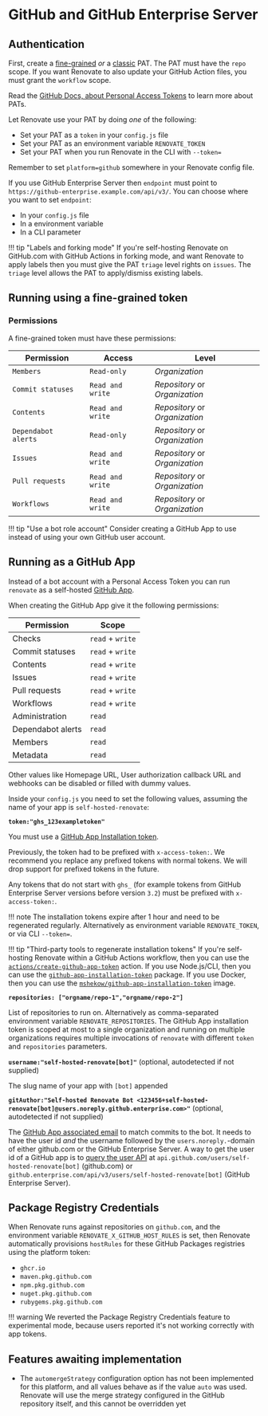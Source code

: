 # GitHub and GitHub Enterprise Server

## Authentication

First, create a [fine-grained](https://docs.github.com/en/authentication/keeping-your-account-and-data-secure/managing-your-personal-access-tokens#creating-a-fine-grained-personal-access-token) _or_ a [classic](https://docs.github.com/en/authentication/keeping-your-account-and-data-secure/creating-a-personal-access-token#creating-a-personal-access-token-classic) PAT.
The PAT must have the `repo` scope.
If you want Renovate to also update your GitHub Action files, you must grant the `workflow` scope.

Read the [GitHub Docs, about Personal Access Tokens](https://docs.github.com/en/authentication/keeping-your-account-and-data-secure/managing-your-personal-access-tokens#about-personal-access-tokens) to learn more about PATs.

Let Renovate use your PAT by doing _one_ of the following:

- Set your PAT as a `token` in your `config.js` file
- Set your PAT as an environment variable `RENOVATE_TOKEN`
- Set your PAT when you run Renovate in the CLI with `--token=`

Remember to set `platform=github` somewhere in your Renovate config file.

If you use GitHub Enterprise Server then `endpoint` must point to `https://github-enterprise.example.com/api/v3/`.
You can choose where you want to set `endpoint`:

- In your `config.js` file
- In a environment variable
- In a CLI parameter

<!-- prettier-ignore -->
!!! tip "Labels and forking mode"
    If you're self-hosting Renovate on GitHub.com with GitHub Actions in forking mode, and want Renovate to apply labels then you must give the PAT `triage` level rights on `issues`.
    The `triage` level allows the PAT to apply/dismiss existing labels.

## Running using a fine-grained token

### Permissions

A fine-grained token must have these permissions:

| Permission          | Access           | Level                          |
| ------------------- | ---------------- | ------------------------------ |
| `Members`           | `Read-only`      | _Organization_                 |
| `Commit statuses`   | `Read and write` | _Repository_ or _Organization_ |
| `Contents`          | `Read and write` | _Repository_ or _Organization_ |
| `Dependabot alerts` | `Read-only`      | _Repository_ or _Organization_ |
| `Issues`            | `Read and write` | _Repository_ or _Organization_ |
| `Pull requests`     | `Read and write` | _Repository_ or _Organization_ |
| `Workflows`         | `Read and write` | _Repository_ or _Organization_ |

<!-- prettier-ignore -->
!!! tip "Use a bot role account"
    Consider creating a GitHub App to use instead of using your own GitHub user account.

## Running as a GitHub App

Instead of a bot account with a Personal Access Token you can run `renovate` as a self-hosted [GitHub App](https://docs.github.com/en/developers/apps/getting-started-with-apps).

When creating the GitHub App give it the following permissions:

| Permission        | Scope            |
| ----------------- | ---------------- |
| Checks            | `read` + `write` |
| Commit statuses   | `read` + `write` |
| Contents          | `read` + `write` |
| Issues            | `read` + `write` |
| Pull requests     | `read` + `write` |
| Workflows         | `read` + `write` |
| Administration    | `read`           |
| Dependabot alerts | `read`           |
| Members           | `read`           |
| Metadata          | `read`           |

Other values like Homepage URL, User authorization callback URL and webhooks can be disabled or filled with dummy values.

Inside your `config.js` you need to set the following values, assuming the name of your app is `self-hosted-renovate`:

**`token:"ghs_123exampletoken"`**

You must use a [GitHub App Installation token](https://docs.github.com/en/developers/apps/building-github-apps/authenticating-with-github-apps#authenticating-as-an-installation).

Previously, the token had to be prefixed with `x-access-token:`.
We recommend you replace any prefixed tokens with normal tokens.
We will drop support for prefixed tokens in the future.

Any tokens that do not start with `ghs_` (for example tokens from GitHub Enterprise Server versions before version `3.2`) must be prefixed with `x-access-token:`.

<!-- prettier-ignore -->
!!! note
    The installation tokens expire after 1 hour and need to be regenerated regularly.
    Alternatively as environment variable `RENOVATE_TOKEN`, or via CLI `--token=`.

<!-- prettier-ignore -->
!!! tip "Third-party tools to regenerate installation tokens"
    If you're self-hosting Renovate within a GitHub Actions workflow, then you can use the [`actions/create-github-app-token`](https://github.com/actions/create-github-app-token) action.
    If you use Node.js/CLI, then you can use the [`github-app-installation-token`](https://github.com/gagoar/github-app-installation-token) package.
    If you use Docker, then you can use the [`mshekow/github-app-installation-token`](https://github.com/MShekow/github-app-installation-token) image.

**`repositories: ["orgname/repo-1","orgname/repo-2"]`**

List of repositories to run on.
Alternatively as comma-separated environment variable `RENOVATE_REPOSITORIES`.
The GitHub App installation token is scoped at most to a single organization and running on multiple organizations requires multiple invocations of `renovate` with different `token` and `repositories` parameters.

**`username:"self-hosted-renovate[bot]"`** (optional, autodetected if not supplied)

The slug name of your app with `[bot]` appended

**`gitAuthor:"Self-hosted Renovate Bot <123456+self-hosted-renovate[bot]@users.noreply.github.enterprise.com>"`** (optional, autodetected if not supplied)

The [GitHub App associated email](https://github.community/t/logging-into-git-as-a-github-app/115916/2) to match commits to the bot.
It needs to have the user id _and_ the username followed by the `users.noreply.`-domain of either github.com or the GitHub Enterprise Server.
A way to get the user id of a GitHub app is to [query the user API](https://docs.github.com/en/rest/reference/users#get-a-user) at `api.github.com/users/self-hosted-renovate[bot]` (github.com) or `github.enterprise.com/api/v3/users/self-hosted-renovate[bot]` (GitHub Enterprise Server).

## Package Registry Credentials

When Renovate runs against repositories on `github.com`, and the environment variable `RENOVATE_X_GITHUB_HOST_RULES` is set, then Renovate automatically provisions `hostRules` for these GitHub Packages registries using the platform token:

- `ghcr.io`
- `maven.pkg.github.com`
- `npm.pkg.github.com`
- `nuget.pkg.github.com`
- `rubygems.pkg.github.com`

<!-- prettier-ignore -->
!!! warning
    We reverted the Package Registry Credentials feature to experimental mode, because users reported it's not working correctly with app tokens.

## Features awaiting implementation

- The `automergeStrategy` configuration option has not been implemented for this platform, and all values behave as if the value `auto` was used. Renovate will use the merge strategy configured in the GitHub repository itself, and this cannot be overridden yet
